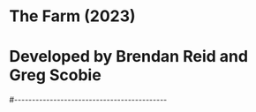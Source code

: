 # The Farm (2023)
# Developed by Brendan Reid and Greg Scobie
#-------------------------------------------
